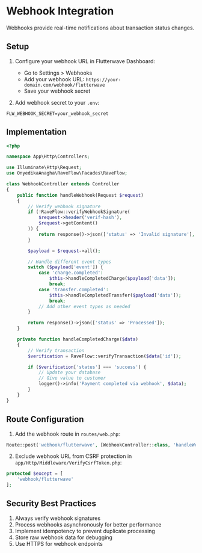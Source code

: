 # Webhook Integration

Webhooks provide real-time notifications about transaction status changes.

## Setup

1. Configure your webhook URL in Flutterwave Dashboard:

   - Go to Settings > Webhooks
   - Add your webhook URL: `https://your-domain.com/webhook/flutterwave`
   - Save your webhook secret

2. Add webhook secret to your `.env`:

```
FLW_WEBHOOK_SECRET=your_webhook_secret
```

## Implementation

```php
<?php

namespace App\Http\Controllers;

use Illuminate\Http\Request;
use OnyedikaAnagha\RaveFlow\Facades\RaveFlow;

class WebhookController extends Controller
{
    public function handleWebhook(Request $request)
    {
        // Verify webhook signature
        if (!RaveFlow::verifyWebhookSignature(
            $request->header('verif-hash'),
            $request->getContent()
        )) {
            return response()->json(['status' => 'Invalid signature'], 401);
        }

        $payload = $request->all();

        // Handle different event types
        switch ($payload['event']) {
            case 'charge.completed':
                $this->handleCompletedCharge($payload['data']);
                break;
            case 'transfer.completed':
                $this->handleCompletedTransfer($payload['data']);
                break;
            // Add other event types as needed
        }

        return response()->json(['status' => 'Processed']);
    }

    private function handleCompletedCharge($data)
    {
        // Verify transaction
        $verification = RaveFlow::verifyTransaction($data['id']);

        if ($verification['status'] === 'success') {
            // Update your database
            // Give value to customer
            logger()->info('Payment completed via webhook', $data);
        }
    }
}
```

## Route Configuration

1. Add the webhook route in `routes/web.php`:

```php
Route::post('webhook/flutterwave', [WebhookController::class, 'handleWebhook']);
```

2. Exclude webhook URL from CSRF protection in `app/Http/Middleware/VerifyCsrfToken.php`:

```php
protected $except = [
    'webhook/flutterwave'
];
```

## Security Best Practices

1. Always verify webhook signatures
2. Process webhooks asynchronously for better performance
3. Implement idempotency to prevent duplicate processing
4. Store raw webhook data for debugging
5. Use HTTPS for webhook endpoints
